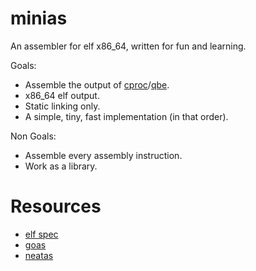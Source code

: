# minias

An assembler for elf x86_64, written for fun and learning.

Goals:

- Assemble the output of [cproc](https://github.com/michaelforney/cproc)/[qbe](https://c9x.me/compile/).
- x86_64 elf output.
- Static linking only.
- A simple, tiny, fast implementation (in that order).

Non Goals:

- Assemble every assembly instruction.
- Work as a library.

# Resources

- [elf spec](https://refspecs.linuxfoundation.org/elf/elf.pdf)
- [goas](https://github.com/DQNEO/goas)
- [neatas](https://repo.or.cz/neatas.git)
